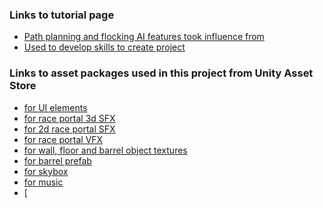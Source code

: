 ### Links to tutorial page
+ [Path planning and flocking AI features took influence from](https://learn.unity.com/tutorial/moving-as-one?uv=2021.3&projectId=5e0bb649edbc2a00260e5de3)
+ [Used to develop skills to create project](https://learn.unity.com/pathway/unity-essentials)

### Links to asset packages used in this project from Unity Asset Store
+ [for UI elements](https://kenney.nl/assets/ui-pack)
+ [for race portal 3d SFX](https://assetstore.unity.com/packages/audio/ambient/sci-fi/sci-fi-ambiances-234344)
+ [for 2d race portal SFX](https://assetstore.unity.com/packages/audio/sound-fx/collectables-sound-effects-pack-290553)
+ [for race portal VFX](https://assetstore.unity.com/packages/vfx/particles/kcisa-korean-traditional-pattern-effect-251472)
+ [for wall, floor and barrel object textures](https://assetstore.unity.com/packages/2d/textures-materials/gridbox-prototype-materials-129127)
+ [for barrel prefab](https://assetstore.unity.com/packages/3d/environments/sci-fi/sci-fi-construction-kit-modular-159280)
+ [for skybox]()
+ [for music](https://soundcloud.com/user-722178655/far-away?si=f7036bf6f63f4e35b6f3c08844bc0755&utm_source=clipboard&utm_medium=text&utm_campaign=social_sharing)
+ [

